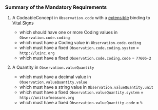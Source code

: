 
### Summary of the Mandatory Requirements



1.  A  CodeableConcept  in `Observation.code`
with a [extensible](http://hl7.org/fhir/R4/terminologies.html#extensible)
 binding to [Vital Signs](http://hl7.org/fhir/ValueSet/observation-vitalsignresult)
    - which should have one or more Coding values  in `Observation.code.coding`
    - which must have a  Coding value  in `Observation.code.coding`
    - which must have a fixed `Observation.code.coding.system` = `http://loinc.org`
    - which must have a fixed `Observation.code.coding.code` = `77606-2`

1.  A  Quantity  in `Observation.valueQuantity`

    - which must have a  decimal value  in `Observation.valueQuantity.value`
    - which must have a  string value  in `Observation.valueQuantity.unit`
    - which must have a fixed `Observation.valueQuantity.system` = `http://unitsofmeasure.org`
    - which must have a fixed `Observation.valueQuantity.code` = `%`



